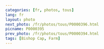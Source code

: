```yaml
---
categories: [fr, photos, tous]
lang: fr
layout: photo
next_photo: /fr/photos/tous/P0000396.html
picname: P0000395
prev_photo: /fr/photos/tous/P0000394.html
tags: [Bishop Cap, Farm]
---
```

